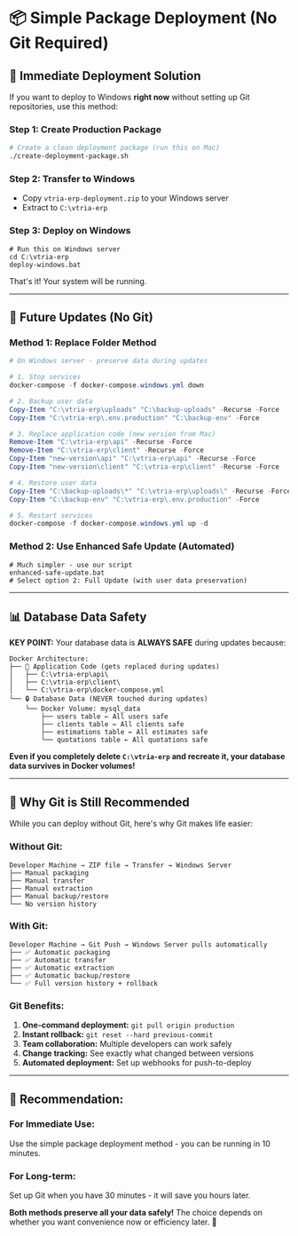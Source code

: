 # 📦 Simple Package Deployment (No Git Required)

## 🎯 **Immediate Deployment Solution**

If you want to deploy to Windows **right now** without setting up Git repositories, use this method:

### Step 1: Create Production Package
```bash
# Create a clean deployment package (run this on Mac)
./create-deployment-package.sh
```

### Step 2: Transfer to Windows
- Copy `vtria-erp-deployment.zip` to your Windows server
- Extract to `C:\vtria-erp`

### Step 3: Deploy on Windows
```batch
# Run this on Windows server
cd C:\vtria-erp
deploy-windows.bat
```

That's it! Your system will be running.

---

## 🔄 **Future Updates (No Git)**

### Method 1: Replace Folder Method
```powershell
# On Windows server - preserve data during updates

# 1. Stop services
docker-compose -f docker-compose.windows.yml down

# 2. Backup user data
Copy-Item "C:\vtria-erp\uploads" "C:\backup-uploads" -Recurse -Force
Copy-Item "C:\vtria-erp\.env.production" "C:\backup-env" -Force

# 3. Replace application code (new version from Mac)
Remove-Item "C:\vtria-erp\api" -Recurse -Force
Remove-Item "C:\vtria-erp\client" -Recurse -Force
Copy-Item "new-version\api" "C:\vtria-erp\api" -Recurse -Force
Copy-Item "new-version\client" "C:\vtria-erp\client" -Recurse -Force

# 4. Restore user data
Copy-Item "C:\backup-uploads\*" "C:\vtria-erp\uploads\" -Recurse -Force
Copy-Item "C:\backup-env" "C:\vtria-erp\.env.production" -Force

# 5. Restart services
docker-compose -f docker-compose.windows.yml up -d
```

### Method 2: Use Enhanced Safe Update (Automated)
```batch
# Much simpler - use our script
enhanced-safe-update.bat
# Select option 2: Full Update (with user data preservation)
```

---

## 📊 **Database Data Safety**

**KEY POINT:** Your database data is **ALWAYS SAFE** during updates because:

```
Docker Architecture:
├── 🔄 Application Code (gets replaced during updates)
│   ├── C:\vtria-erp\api\
│   ├── C:\vtria-erp\client\
│   └── C:\vtria-erp\docker-compose.yml
└── 🔒 Database Data (NEVER touched during updates)
    └── Docker Volume: mysql_data
        ├── users table ← All users safe
        ├── clients table ← All clients safe  
        ├── estimations table ← All estimates safe
        └── quotations table ← All quotations safe
```

**Even if you completely delete `C:\vtria-erp` and recreate it, your database data survives in Docker volumes!**

---

## 🚀 **Why Git is Still Recommended**

While you can deploy without Git, here's why Git makes life easier:

### Without Git:
```
Developer Machine → ZIP file → Transfer → Windows Server
├── Manual packaging
├── Manual transfer  
├── Manual extraction
├── Manual backup/restore
└── No version history
```

### With Git:
```
Developer Machine → Git Push → Windows Server pulls automatically
├── ✅ Automatic packaging  
├── ✅ Automatic transfer
├── ✅ Automatic extraction
├── ✅ Automatic backup/restore
└── ✅ Full version history + rollback
```

### Git Benefits:
1. **One-command deployment:** `git pull origin production`
2. **Instant rollback:** `git reset --hard previous-commit`
3. **Team collaboration:** Multiple developers can work safely
4. **Change tracking:** See exactly what changed between versions
5. **Automated deployment:** Set up webhooks for push-to-deploy

---

## 🎯 **Recommendation:**

### **For Immediate Use:** 
Use the simple package deployment method - you can be running in 10 minutes.

### **For Long-term:** 
Set up Git when you have 30 minutes - it will save you hours later.

**Both methods preserve all your data safely!** The choice depends on whether you want convenience now or efficiency later. 🚀